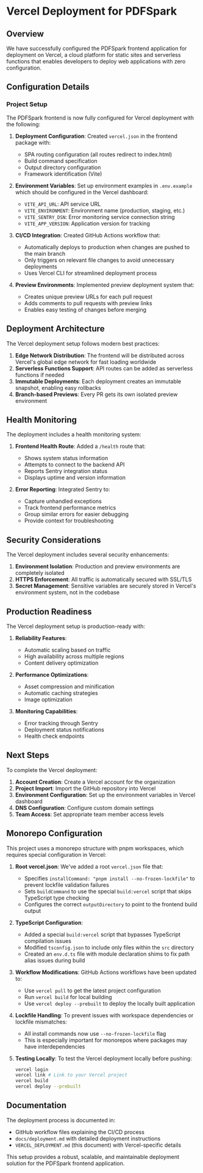 # Vercel Deployment for PDFSpark

## Overview

We have successfully configured the PDFSpark frontend application for deployment on Vercel, a cloud platform for static sites and serverless functions that enables developers to deploy web applications with zero configuration.

## Configuration Details

### Project Setup

The PDFSpark frontend is now fully configured for Vercel deployment with the following:

1. **Deployment Configuration**: Created `vercel.json` in the frontend package with:
   - SPA routing configuration (all routes redirect to index.html)
   - Build command specification
   - Output directory configuration
   - Framework identification (Vite)

2. **Environment Variables**: Set up environment examples in `.env.example` which should be configured in the Vercel dashboard:
   - `VITE_API_URL`: API service URL
   - `VITE_ENVIRONMENT`: Environment name (production, staging, etc.)
   - `VITE_SENTRY_DSN`: Error monitoring service connection string
   - `VITE_APP_VERSION`: Application version for tracking

3. **CI/CD Integration**: Created GitHub Actions workflow that:
   - Automatically deploys to production when changes are pushed to the main branch
   - Only triggers on relevant file changes to avoid unnecessary deployments
   - Uses Vercel CLI for streamlined deployment process

4. **Preview Environments**: Implemented preview deployment system that:
   - Creates unique preview URLs for each pull request
   - Adds comments to pull requests with preview links
   - Enables easy testing of changes before merging

## Deployment Architecture

The Vercel deployment setup follows modern best practices:

1. **Edge Network Distribution**: The frontend will be distributed across Vercel's global edge network for fast loading worldwide
2. **Serverless Functions Support**: API routes can be added as serverless functions if needed
3. **Immutable Deployments**: Each deployment creates an immutable snapshot, enabling easy rollbacks
4. **Branch-based Previews**: Every PR gets its own isolated preview environment

## Health Monitoring

The deployment includes a health monitoring system:

1. **Frontend Health Route**: Added a `/health` route that:
   - Shows system status information
   - Attempts to connect to the backend API
   - Reports Sentry integration status
   - Displays uptime and version information

2. **Error Reporting**: Integrated Sentry to:
   - Capture unhandled exceptions
   - Track frontend performance metrics
   - Group similar errors for easier debugging
   - Provide context for troubleshooting

## Security Considerations

The Vercel deployment includes several security enhancements:

1. **Environment Isolation**: Production and preview environments are completely isolated
2. **HTTPS Enforcement**: All traffic is automatically secured with SSL/TLS
3. **Secret Management**: Sensitive variables are securely stored in Vercel's environment system, not in the codebase

## Production Readiness

The Vercel deployment setup is production-ready with:

1. **Reliability Features**:
   - Automatic scaling based on traffic
   - High availability across multiple regions
   - Content delivery optimization

2. **Performance Optimizations**:
   - Asset compression and minification
   - Automatic caching strategies
   - Image optimization

3. **Monitoring Capabilities**:
   - Error tracking through Sentry
   - Deployment status notifications
   - Health check endpoints

## Next Steps

To complete the Vercel deployment:

1. **Account Creation**: Create a Vercel account for the organization
2. **Project Import**: Import the GitHub repository into Vercel
3. **Environment Configuration**: Set up the environment variables in Vercel dashboard
4. **DNS Configuration**: Configure custom domain settings
5. **Team Access**: Set appropriate team member access levels

## Monorepo Configuration

This project uses a monorepo structure with pnpm workspaces, which requires special configuration in Vercel:

1. **Root vercel.json**: We've added a root `vercel.json` file that:
   - Specifies `installCommand: "pnpm install --no-frozen-lockfile"` to prevent lockfile validation failures
   - Sets `buildCommand` to use the special `build:vercel` script that skips TypeScript type checking
   - Configures the correct `outputDirectory` to point to the frontend build output

2. **TypeScript Configuration**:
   - Added a special `build:vercel` script that bypasses TypeScript compilation issues
   - Modified `tsconfig.json` to include only files within the `src` directory
   - Created an `env.d.ts` file with module declaration shims to fix path alias issues during build

2. **Workflow Modifications**: GitHub Actions workflows have been updated to:
   - Use `vercel pull` to get the latest project configuration
   - Run `vercel build` for local building
   - Use `vercel deploy --prebuilt` to deploy the locally built application

3. **Lockfile Handling**: To prevent issues with workspace dependencies or lockfile mismatches:
   - All install commands now use `--no-frozen-lockfile` flag
   - This is especially important for monorepos where packages may have interdependencies

4. **Testing Locally**: To test the Vercel deployment locally before pushing:
   ```bash
   vercel login
   vercel link # Link to your Vercel project
   vercel build
   vercel deploy --prebuilt
   ```

## Documentation

The deployment process is documented in:
- GitHub workflow files explaining the CI/CD process
- `docs/deployment.md` with detailed deployment instructions
- `VERCEL_DEPLOYMENT.md` (this document) with Vercel-specific details

This setup provides a robust, scalable, and maintainable deployment solution for the PDFSpark frontend application.